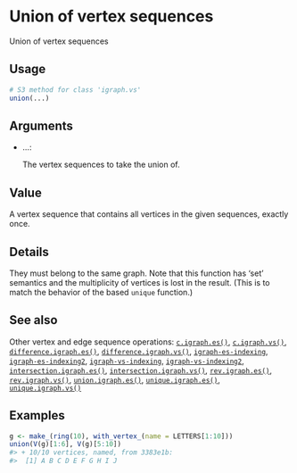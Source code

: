 # Union of vertex sequences

Union of vertex sequences

## Usage

``` r
# S3 method for class 'igraph.vs'
union(...)
```

## Arguments

- ...:

  The vertex sequences to take the union of.

## Value

A vertex sequence that contains all vertices in the given sequences,
exactly once.

## Details

They must belong to the same graph. Note that this function has ‘set’
semantics and the multiplicity of vertices is lost in the result. (This
is to match the behavior of the based `unique` function.)

## See also

Other vertex and edge sequence operations:
[`c.igraph.es()`](https://r.igraph.org/reference/c.igraph.es.md),
[`c.igraph.vs()`](https://r.igraph.org/reference/c.igraph.vs.md),
[`difference.igraph.es()`](https://r.igraph.org/reference/difference.igraph.es.md),
[`difference.igraph.vs()`](https://r.igraph.org/reference/difference.igraph.vs.md),
[`igraph-es-indexing`](https://r.igraph.org/reference/igraph-es-indexing.md),
[`igraph-es-indexing2`](https://r.igraph.org/reference/igraph-es-indexing2.md),
[`igraph-vs-indexing`](https://r.igraph.org/reference/igraph-vs-indexing.md),
[`igraph-vs-indexing2`](https://r.igraph.org/reference/igraph-vs-indexing2.md),
[`intersection.igraph.es()`](https://r.igraph.org/reference/intersection.igraph.es.md),
[`intersection.igraph.vs()`](https://r.igraph.org/reference/intersection.igraph.vs.md),
[`rev.igraph.es()`](https://r.igraph.org/reference/rev.igraph.es.md),
[`rev.igraph.vs()`](https://r.igraph.org/reference/rev.igraph.vs.md),
[`union.igraph.es()`](https://r.igraph.org/reference/union.igraph.es.md),
[`unique.igraph.es()`](https://r.igraph.org/reference/unique.igraph.es.md),
[`unique.igraph.vs()`](https://r.igraph.org/reference/unique.igraph.vs.md)

## Examples

``` r
g <- make_(ring(10), with_vertex_(name = LETTERS[1:10]))
union(V(g)[1:6], V(g)[5:10])
#> + 10/10 vertices, named, from 3383e1b:
#>  [1] A B C D E F G H I J
```

